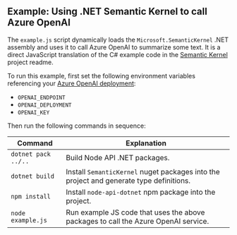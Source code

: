 
## Example: Using .NET Semantic Kernel to call Azure OpenAI
The `example.js` script dynamically loads the `Microsoft.SemanticKernel` .NET assembly and uses it
to call Azure OpenAI to summarize some text. It is a direct JavaScript translation of the C# example
code in the [Semantic Kernel](https://github.com/microsoft/semantic-kernel) project readme.

To run this example, first set the following environment variables referencing your
[Azure OpenAI deployment](https://learn.microsoft.com/en-us/azure/cognitive-services/openai/quickstart):
 - `OPENAI_ENDPOINT`
 - `OPENAI_DEPLOYMENT`
 - `OPENAI_KEY`

Then run the following commands in sequence:

| Command                          | Explanation
|----------------------------------|--------------------------------------------------
| `dotnet pack ../..`              | Build Node API .NET packages.
| `dotnet build`                   | Install `SemanticKernel` nuget packages into the project and generate type definitions.
| `npm install`                    | Install `node-api-dotnet` npm package into the project.
| `node example.js`                | Run example JS code that uses the above packages to call the Azure OpenAI service.
